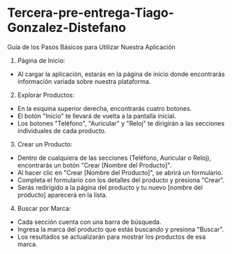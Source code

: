 # Tercera-pre-entrega-Tiago-Gonzalez-Distefano
Guía de los Pasos Básicos para Utilizar Nuestra Aplicación

1. Página de Inicio:
* Al cargar la aplicación, estarás en la página de inicio donde encontrarás información variada sobre nuestra plataforma.

2. Explorar Productos:
* En la esquina superior derecha, encontrarás cuatro botones.
* El botón "Inicio" te llevará de vuelta a la pantalla inicial.
* Los botones "Teléfono", "Auricular" y "Reloj" te dirigirán a las secciones individuales de cada producto.

3. Crear un Producto:
* Dentro de cualquiera de las secciones (Teléfono, Auricular o Reloj), encontrarás un botón "Crear [Nombre del Producto]".
* Al hacer clic en "Crear [Nombre del Producto]", se abrirá un formulario.
* Completa el formulario con los detalles del producto y presiona "Crear".
* Serás redirigido a la página del producto y tu nuevo [nombre del producto] aparecerá en la lista.

4. Buscar por Marca:
* Cada sección cuenta con una barra de búsqueda.
* Ingresa la marca del producto que estás buscando y presiona "Buscar".
* Los resultados se actualizarán para mostrar los productos de esa marca.